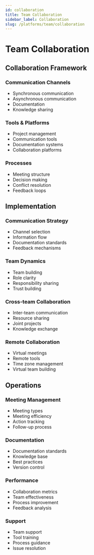 ```yaml
---
id: collaboration
title: Team Collaboration
sidebar_label: Collaboration
slug: /platforms/team/collaboration
---
```


# Team Collaboration

## Collaboration Framework

### Communication Channels
- Synchronous communication
- Asynchronous communication
- Documentation
- Knowledge sharing

### Tools & Platforms
- Project management
- Communication tools
- Documentation systems
- Collaboration platforms

### Processes
- Meeting structure
- Decision making
- Conflict resolution
- Feedback loops

## Implementation

### Communication Strategy
- Channel selection
- Information flow
- Documentation standards
- Feedback mechanisms

### Team Dynamics
- Team building
- Role clarity
- Responsibility sharing
- Trust building

### Cross-team Collaboration
- Inter-team communication
- Resource sharing
- Joint projects
- Knowledge exchange

### Remote Collaboration
- Virtual meetings
- Remote tools
- Time zone management
- Virtual team building

## Operations

### Meeting Management
- Meeting types
- Meeting efficiency
- Action tracking
- Follow-up process

### Documentation
- Documentation standards
- Knowledge base
- Best practices
- Version control

### Performance
- Collaboration metrics
- Team effectiveness
- Process improvement
- Feedback analysis

### Support
- Team support
- Tool training
- Process guidance
- Issue resolution 